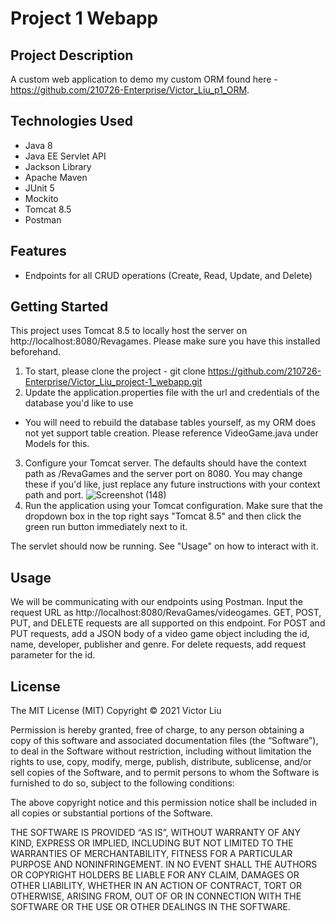 # Project 1 Webapp

## Project Description

A custom web application to demo my custom ORM found here - https://github.com/210726-Enterprise/Victor_Liu_p1_ORM.

## Technologies Used

* Java 8
* Java EE Servlet API
* Jackson Library
* Apache Maven
* JUnit 5
* Mockito
* Tomcat 8.5
* Postman

## Features

* Endpoints for all CRUD operations (Create, Read, Update, and Delete)

## Getting Started
   
This project uses Tomcat 8.5 to locally host the server on http://localhost:8080/Revagames. Please make sure you have this installed beforehand.

1. To start, please clone the project - git clone https://github.com/210726-Enterprise/Victor_Liu_project-1_webapp.git
2. Update the application.properties file with the url and credentials of the database you'd like to use
  - You will need to rebuild the database tables yourself, as my ORM does not yet support table creation. Please reference VideoGame.java under Models for this.
3. Configure your Tomcat server. The defaults should have the context path as /RevaGames and the server port on 8080. You may change these if you'd like, just replace any future instructions with your context path and port.
![Screenshot (148)](https://user-images.githubusercontent.com/23224121/133951244-7366869f-ad48-452f-8773-e118ef6eeeb6.png)
4. Run the application using your Tomcat configuration. Make sure that the dropdown box in the top right says "Tomcat 8.5" and then click the green run button immediately next to it.

The servlet should now be running. See "Usage" on how to interact with it.

## Usage

We will be communicating with our endpoints using Postman. Input the request URL as http://localhost:8080/RevaGames/videogames. GET, POST, PUT, and DELETE requests are all supported on this endpoint. For POST and PUT requests, add a JSON body of a video game object including the id, name, developer, publisher and genre. For delete requests, add request parameter for the id.

## License

The MIT License (MIT)
Copyright © 2021 Victor Liu

Permission is hereby granted, free of charge, to any person obtaining a copy of this software and associated documentation files (the “Software”), to deal in the Software without restriction, including without limitation the rights to use, copy, modify, merge, publish, distribute, sublicense, and/or sell copies of the Software, and to permit persons to whom the Software is furnished to do so, subject to the following conditions:

The above copyright notice and this permission notice shall be included in all copies or substantial portions of the Software.

THE SOFTWARE IS PROVIDED “AS IS”, WITHOUT WARRANTY OF ANY KIND, EXPRESS OR IMPLIED, INCLUDING BUT NOT LIMITED TO THE WARRANTIES OF MERCHANTABILITY, FITNESS FOR A PARTICULAR PURPOSE AND NONINFRINGEMENT. IN NO EVENT SHALL THE AUTHORS OR COPYRIGHT HOLDERS BE LIABLE FOR ANY CLAIM, DAMAGES OR OTHER LIABILITY, WHETHER IN AN ACTION OF CONTRACT, TORT OR OTHERWISE, ARISING FROM, OUT OF OR IN CONNECTION WITH THE SOFTWARE OR THE USE OR OTHER DEALINGS IN THE SOFTWARE.
